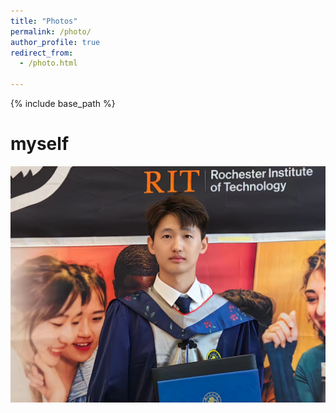 ```yaml
---
title: "Photos"
permalink: /photo/
author_profile: true
redirect_from:
  - /photo.html
    
---
```


{% include base_path %}

myself
======
![](https://github.com/JianlongChen-Git/JianlongChen/blob/master/images/JianlongChen.jpg)
